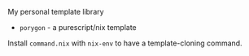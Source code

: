 My personal template library

- `porygon` - a purescript/nix template

Install `command.nix` with `nix-env` to have a template-cloning command.
